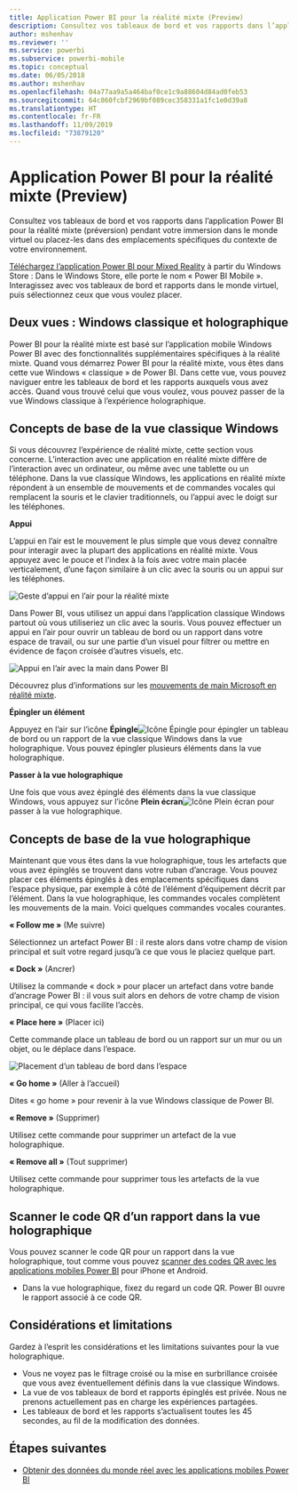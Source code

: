 ```yaml
---
title: Application Power BI pour la réalité mixte (Preview)
description: Consultez vos tableaux de bord et vos rapports dans l’application Power BI pour la réalité mixte (préversion) pendant votre immersion dans le monde virtuel ou dans le contexte de votre environnement.
author: mshenhav
ms.reviewer: ''
ms.service: powerbi
ms.subservice: powerbi-mobile
ms.topic: conceptual
ms.date: 06/05/2018
ms.author: mshenhav
ms.openlocfilehash: 04a77aa9a5a464baf0ce1c9a88604d84ad0feb53
ms.sourcegitcommit: 64c860fcbf2969bf089cec358331a1fc1e0d39a8
ms.translationtype: HT
ms.contentlocale: fr-FR
ms.lasthandoff: 11/09/2019
ms.locfileid: "73879120"
---
```

# <a name="power-bi-for-mixed-reality-app-preview"></a>Application Power BI pour la réalité mixte (Preview)
Consultez vos tableaux de bord et vos rapports dans l’application Power BI pour la réalité mixte (préversion) pendant votre immersion dans le monde virtuel ou placez-les dans des emplacements spécifiques du contexte de votre environnement. 

[Téléchargez l’application Power BI pour Mixed Reality](https://www.microsoft.com/p/power-bi-mobile/9nblgggzlxn1?activetab=pivot%3aoverviewtab) à partir du Windows Store : Dans le Windows Store, elle porte le nom « Power BI Mobile ». Interagissez avec vos tableaux de bord et rapports dans le monde virtuel, puis sélectionnez ceux que vous voulez placer. 

## <a name="two-views-windows-classic-and-holographic"></a>Deux vues : Windows classique et holographique

Power BI pour la réalité mixte est basé sur l’application mobile Windows Power BI avec des fonctionnalités supplémentaires spécifiques à la réalité mixte. Quand vous démarrez Power BI pour la réalité mixte, vous êtes dans cette vue Windows « classique » de Power BI. Dans cette vue, vous pouvez naviguer entre les tableaux de bord et les rapports auxquels vous avez accès. Quand vous trouvé celui que vous voulez, vous pouvez passer de la vue Windows classique à l’expérience holographique. 


## <a name="windows-classic-view-basics"></a>Concepts de base de la vue classique Windows

Si vous découvrez l’expérience de réalité mixte, cette section vous concerne. L’interaction avec une application en réalité mixte diffère de l’interaction avec un ordinateur, ou même avec une tablette ou un téléphone. Dans la vue classique Windows, les applications en réalité mixte répondent à un ensemble de mouvements et de commandes vocales qui remplacent la souris et le clavier traditionnels, ou l’appui avec le doigt sur les téléphones. 

**Appui**

L’appui en l’air est le mouvement le plus simple que vous devez connaître pour interagir avec la plupart des applications en réalité mixte. Vous appuyez avec le pouce et l’index à la fois avec votre main placée verticalement, d’une façon similaire à un clic avec la souris ou un appui sur les téléphones.  

![Geste d’appui en l’air pour la réalité mixte](./media/mobile-mixed-reality-app/power-bi-hololens-airtap.png)

Dans Power BI, vous utilisez un appui dans l’application classique Windows partout où vous utiliseriez un clic avec la souris. Vous pouvez effectuer un appui en l’air pour ouvrir un tableau de bord ou un rapport dans votre espace de travail, ou sur une partie d’un visuel pour filtrer ou mettre en évidence de façon croisée d’autres visuels, etc.

![Appui en l’air avec la main dans Power BI](./media/mobile-mixed-reality-app/power-bi-hololens-airtap-hand.png) 

Découvrez plus d’informations sur les [mouvements de main Microsoft en réalité mixte](https://developer.microsoft.com/windows/mixed-reality/gestures).

**Épingler un élément** 

Appuyez en l’air sur l’icône **Épingle**![Icône Épingle](./media/mobile-mixed-reality-app/power-bi-hololens-pin.png) pour épingler un tableau de bord ou un rapport de la vue classique Windows dans la vue holographique. Vous pouvez épingler plusieurs éléments dans la vue holographique. 

**Passer à la vue holographique**

Une fois que vous avez épinglé des éléments dans la vue classique Windows, vous appuyez sur l’icône **Plein écran**![Icône Plein écran](./media/mobile-mixed-reality-app/power-bi-hololens-fullscreen.png) pour passer à la vue holographique. 


## <a name="holographic-view-basics"></a>Concepts de base de la vue holographique

Maintenant que vous êtes dans la vue holographique, tous les artefacts que vous avez épinglés se trouvent dans votre ruban d’ancrage. Vous pouvez placer ces éléments épinglés à des emplacements spécifiques dans l’espace physique, par exemple à côté de l’élément d’équipement décrit par l’élément. Dans la vue holographique, les commandes vocales complètent les mouvements de la main. Voici quelques commandes vocales courantes.

**« Follow me »** (Me suivre) 

Sélectionnez un artefact Power BI : il reste alors dans votre champ de vision principal et suit votre regard jusqu’à ce que vous le placiez quelque part.

**« Dock »** (Ancrer) 

Utilisez la commande « dock » pour placer un artefact dans votre bande d’ancrage Power BI : il vous suit alors en dehors de votre champ de vision principal, ce qui vous facilite l’accès.

**« Place here »** (Placer ici)

Cette commande place un tableau de bord ou un rapport sur un mur ou un objet, ou le déplace dans l’espace.

![Placement d’un tableau de bord dans l’espace](./media/mobile-mixed-reality-app/power-bi-hololens-place-visuals.png)

**« Go home »** (Aller à l’accueil)

Dites « go home » pour revenir à la vue Windows classique de Power BI. 

**« Remove »** (Supprimer)

Utilisez cette commande pour supprimer un artefact de la vue holographique.

**« Remove all »** (Tout supprimer) 

Utilisez cette commande pour supprimer tous les artefacts de la vue holographique.


## <a name="scan-a-report-qr-code-in-holographic-view"></a>Scanner le code QR d’un rapport dans la vue holographique

Vous pouvez scanner le code QR pour un rapport dans la vue holographique, tout comme vous pouvez [scanner des codes QR avec les applications mobiles Power BI](mobile-apps-qr-code.md) pour iPhone et Android.

- Dans la vue holographique, fixez du regard un code QR. Power BI ouvre le rapport associé à ce code QR.

## <a name="limitations-and-considerations"></a>Considérations et limitations

Gardez à l’esprit les considérations et les limitations suivantes pour la vue holographique.

- Vous ne voyez pas le filtrage croisé ou la mise en surbrillance croisée que vous avez éventuellement définis dans la vue classique Windows.
- La vue de vos tableaux de bord et rapports épinglés est privée. Nous ne prenons actuellement pas en charge les expériences partagées.
- Les tableaux de bord et les rapports s’actualisent toutes les 45 secondes, au fil de la modification des données.


## <a name="next-steps"></a>Étapes suivantes

- [Obtenir des données du monde réel avec les applications mobiles Power BI](mobile-apps-data-in-real-world-context.md)

 




